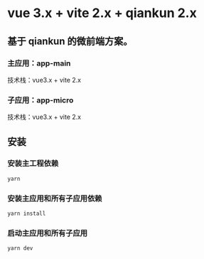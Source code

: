 # vue 3.x + vite 2.x + qiankun 2.x

## 基于 qiankun 的微前端方案。

### 主应用：app-main

技术栈：vue3.x + vite 2.x

### 子应用：app-micro

技术栈：vue3.x + vite 2.x

## 安装

### 安装主工程依赖

```sh
yarn
```

### 安装主应用和所有子应用依赖

```sh
yarn install
```

### 启动主应用和所有子应用

```sh
yarn dev
```
